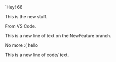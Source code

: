 `Hey! 66

This is the new stuff.

From VS Code.

This is a new line of text on the NewFeature branch.



No more :( hello


This is a new line of code/ text.